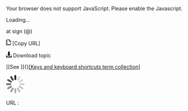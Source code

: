Your browser does not support JavaScript. Please enable the Javascript.

Loading...

at sign (@)

![Copy URL](at-sign_files/Copy.png) [Copy URL]

![Download](at-sign_files/Download.png)
Download topic

[[See ]]{}[[Keys and keyboard shortcuts term collection]](https://worldready.cloudapp.net/Styleguide/Read?id=2700&topicid=27401)

![In progress](at-sign_files/activity-large.gif)

URL :


